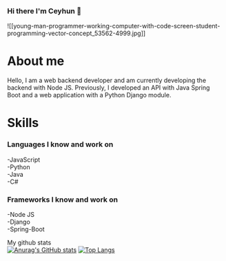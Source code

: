 ### Hi there I'm Ceyhun 👋


<!--
**crossgate67/crossgate67** is a ✨ _special_ ✨ repository because its `README.md` (this file) appears on your GitHub profile.

Here are some ideas to get you started:

- 🔭 I’m currently working on ...
- 🌱 I’m currently learning ...
- 👯 I’m looking to collaborate on ...
- 🤔 I’m looking for help with ...
- 💬 Ask me about ...
- 📫 How to reach me: ...
- 😄 Pronouns: ...
- ⚡ Fun fact: ...
-->
![[young-man-programmer-working-computer-with-code-screen-student-programming-vector-concept_53562-4999.jpg]]<br>

# About me
Hello, I am a web backend developer and am currently developing the backend with Node JS.
Previously, I developed an API with Java Spring Boot and a web application with a Python Django module.


<h1>Skills</h1>
<h3>Languages I know and work on</h3>
-JavaScript <br>
-Python <br>
-Java <br>
-C# <br>
  
<h3>Frameworks I know and work on</h3>
-Node JS<br>
-Django<br>
-Spring-Boot<br>

My github stats<br>
[![Anurag's GitHub stats](https://github-readme-stats.vercel.app/api?username=crossgate67)](https://github.com/anuraghazra/github-readme-stats)
[![Top Langs](https://github-readme-stats.vercel.app/api/top-langs/?username=crossgate67&langs_count=8)](https://github.com/anuraghazra/github-readme-stats)

